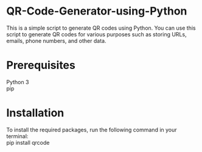 # QR-Code-Generator-using-Python
This is a simple script to generate QR codes using Python. You can use this script to generate QR codes for various purposes such as storing URLs, emails, phone numbers, and other data.

# Prerequisites

Python 3<br>
pip

# Installation
To install the required packages, run the following command in your terminal:<br>
pip install qrcode



